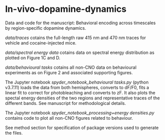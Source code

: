 # In-vivo-dopamine-dynamics
Data and code for the manuscript: Behavioral encoding across timescales by region-specific dopamine dynamics.

*data/traces* cotains the full-length raw 415 nm and 470 nm traces for vehicle and cocaine-injected mice.

*data/spectral energy data* cotains data on spectral energy distribution as plotted on Figure 1C and D.

*data/behavioural tasks* cotains all non-CNO data on behavioural experiments as on Figure 2 and associated supporting figures.

The Jupyter notebook *spyder_notebook_behavioural tasks.py* (python v3.7.11) loads the data from both hemispheres, converts to dF/F0, fits a linear fit to correct for photobleaching and converts to zF. It also plots the spectal energy densities of the two regions and representative traces of the different bands. See manuscript for methodological details.

The Jupyter notebook *spyder_notebook_processing+energy densities.py* contains code to plot all non-CNO figures related to behaviour.

See method section for specification of package versions used to generate the files.
